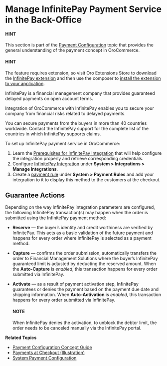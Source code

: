 <a id="user-guide-payment-payment-providers-overview-infinitepay"></a>

# Manage InfinitePay Payment Service in the Back-Office

#### HINT
This section is part of the [Payment Configuration](../../../../../concept-guides/payment-configuration/index.md#user-guide-payment) topic that provides the general understanding of the payment concept in OroCommerce.

#### HINT
The feature requires extension, so visit Oro Extensions Store to download the <a href="https://marketplace.oroinc.com/orocommerce/extension/orocommerce-infinitepay-integration/" target="_blank">InfinitePay extension</a> and then use the composer to [install the extension to your application](../../../../../../backend/extension/install-extension.md#cookbook-extensions-composer).

InfinitePay is a financial management company that provides guaranteed delayed payments on open account terms.

Integration of OroCommerce with InfinitePay enables you to secure your company from financial risks related to delayed payments.

You can secure payments from the buyers in more than 40 countries worldwide. Contact the InfinitePay support for the complete list of the countries in which InfinitePay supports claims.

To set up InfinitePay payment service in OroCommerce:

1. Learn the [Prerequisites for InfinitePay Integration](infinitepay-prerequisites.md#user-guide-payment-prerequisites-infinitepay) that will help configure the integration properly and retrieve corresponding credentials.
2. Configure [InfinitePay Integration](infinitepay-integration.md#sys-integrations-manage-integrations-infinitepay) under **System > Integrations > Manage Integrations**.
3. Create a [payment rule](../../../payment-rules/index.md#sys-payment-rules) under **System > Payment Rules** and add your integration to it to display this method to the customers at the checkout.

<a id="user-guide-payment-configuration-payment-method-integration-infinitepay-payment-actions"></a>

## Guarantee Actions

Depending on the way InfinitePay integration parameters are configured, the following InfinitePay transaction(s) may happen when the order is submitted using the InfinitePay payment method:

* **Reserve** — the buyer’s identity and credit worthiness are verified by InfinitePay. This acts as a basic validation of the future payment and happens for every order where InfinitePay is selected as a payment method.
* **Capture** — confirms the order submission, automatically transfers the order to Financial Management Solutions where the buyer’s InfinitePay guaranteed limit is adjusted by deducting the reserved amount. When the **Auto-Capture** is *enabled*, this transaction happens for every order submitted via InfinitePay.
* **Activate** — as a result of payment activation step, InfinitePay guarantees or denies the payment based on the payment due date and shipping information. When **Auto-Activation** is *enabled*, this transaction happens for every order submitted via InfinitePay.

  #### NOTE
  When InfinitePay denies the activation, to unblock the debtor limit, the order needs to be canceled manually via the InfinitePay portal.

**Related Topics**

* [Payment Configuration Concept Guide](../../../../../concept-guides/payment-configuration/index.md#user-guide-payment)
* [Payments at Checkout (Illustration)](../checkout/index.md#doc-payment-checkout)
* [System Payment Configuration](../../../configuration/commerce/payment/index.md#configuration-guide-commerce-configuration-payment)
